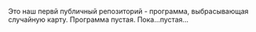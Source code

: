 Это наш первй публичный репозиторий - программа, выбрасывающая случайную карту.
Программа пустая. Пока...пустая...